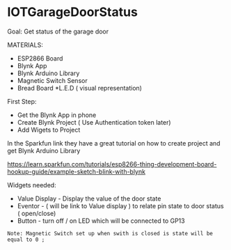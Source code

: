 # IOTGarageDoorStatus

Goal: Get status of the garage door 

MATERIALS: 
 * ESP2866 Board 
 * Blynk App 
 * Blynk Arduino Library 
 * Magnetic Switch Sensor 
 * Bread Board 
 *L.E.D ( visual representation) 
 
 First Step: 
  * Get the Blynk App in phone  
  * Create Blynk Project ( Use Authentication token later) 
  * Add Wigets to Project 
  
  In the Sparkfun link they have a great tutorial on how to create project and get Blynk Arduino Library 
  
  https://learn.sparkfun.com/tutorials/esp8266-thing-development-board-hookup-guide/example-sketch-blink-with-blynk
  
  
  Widgets needed: 
  
   * Value Display - Display the value of the door state 
   * Eventor - ( will be link to Value display ) to relate pin state to door status ( open/close) 
   * Button -  turn off / on LED   which will be connected to GP13 
    
    Note: Magnetic Switch set up when swith is closed is state will be equal to 0 ; 
    
    
   
  
   
  
  
  
  
 
 
